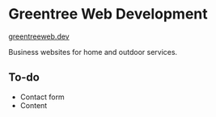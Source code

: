 # Greentree Web Development

[greentreeweb.dev](https://www.greentreeweb.dev)

Business websites for home and outdoor services.

## To-do

- Contact form
- Content
